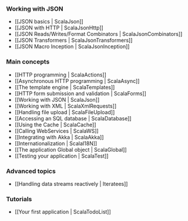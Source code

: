 <!--- Copyright (C) 2009-2013 Typesafe Inc. <http://www.typesafe.com> -->
### Working with JSON
- [[JSON basics | ScalaJson]]
- [[JSON with HTTP | ScalaJsonHttp]]
- [[JSON Reads/Writes/Format Combinators | ScalaJsonCombinators]]
- [[JSON Transformers | ScalaJsonTransformers]]
- [[JSON Macro Inception | ScalaJsonInception]]

### Main concepts

- [[HTTP programming | ScalaActions]]
- [[Asynchronous HTTP programming | ScalaAsync]]
- [[The template engine | ScalaTemplates]]
- [[HTTP form submission and validation | ScalaForms]]
- [[Working with JSON | ScalaJson]]
- [[Working with XML | ScalaXmlRequests]]
- [[Handling file upload | ScalaFileUpload]]
- [[Accessing an SQL database | ScalaDatabase]]
- [[Using the Cache | ScalaCache]]
- [[Calling WebServices | ScalaWS]]
- [[Integrating with Akka | ScalaAkka]]
- [[Internationalization | ScalaI18N]]
- [[The application Global object | ScalaGlobal]]
- [[Testing your application | ScalaTest]]
        
### Advanced topics

- [[Handling data streams reactively | Iteratees]]

### Tutorials

- [[Your first application | ScalaTodoList]]